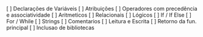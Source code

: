 [ ] Declarações de Variáveis
[ ] Atribuições
[ ] Operadores com precedência e associatividade
    [ ] Aritmeticos
    [ ] Relacionais
    [ ] Lógicos
[ ] If / If Else
[ ] For / While
[ ] Strings
[ ] Comentarios
[ ] Leitura e Escrita
[ ] Retorno da fun. principal
[ ] Inclusao de bibliotecas
